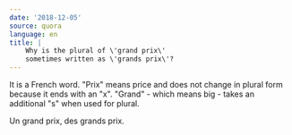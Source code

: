 ```yaml
---
date: '2018-12-05'
source: quora
language: en
title: |
    Why is the plural of \'grand prix\'
    sometimes written as \'grands prix\'?
---
```


It is a French word. "Prix" means price and does not change in plural
form because it ends with an "x". "Grand" - which means big - takes an
additional "s" when used for plural.

Un grand prix, des grands prix.
